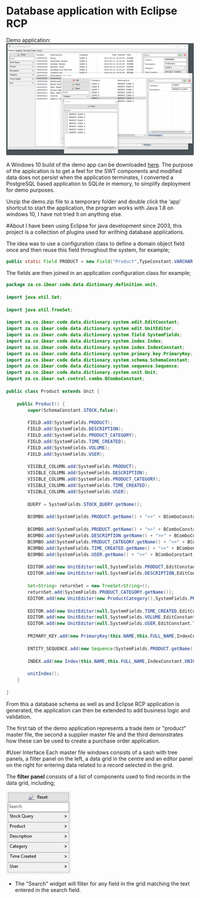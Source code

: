 # Database application with Eclipse RCP

Demo application: 
![alt text](https://github.com/pfaffventer/ibear-co-za-eclipse-rcp/blob/master/readme.resource/overview_000.PNG "Demo application screenshot")

A Windows 10 build of the demo app can be downloaded [here](https://github.com/pfaffventer/ibear-co-za-eclipse-rcp-demo-build-windows.git). The purpose of the application is to get a feel for the SWT components and modified data does not persist when the application terminates, I converted a PostgreSQL based application to SQLite in memory, to simplify deployment for demo purposes.

Unzip the demo.zip file to a temporary folder and double click the ‘app’ shortcut to start the application, the program works with Java 1.8 on windows 10, I have not tried it on anything else.

#About
I have been using Eclipse for java development since 2003, this project is a collection of plugins used for writhing database applications.

The idea was to use a configuration class to define a domain object field once and then reuse this field throughout the system, for example;
```Java
public static Field PRODUCT = new Field("Product",TypeConstant.VARCHAR + " (30)","width=120>default= ");
```

The fields are then joined in an application configuration class for example;

```Java
package za.co.ibear.code.data.dictionary.definition.unit;

import java.util.Set;

import java.util.TreeSet;

import za.co.ibear.code.data.dictionary.system.edit.EditConstant;
import za.co.ibear.code.data.dictionary.system.edit.UnitEditor;
import za.co.ibear.code.data.dictionary.system.field.SystemFields;
import za.co.ibear.code.data.dictionary.system.index.Index;
import za.co.ibear.code.data.dictionary.system.index.IndexConstant;
import za.co.ibear.code.data.dictionary.system.primary.key.PrimaryKey;
import za.co.ibear.code.data.dictionary.system.schema.SchemaConstant;
import za.co.ibear.code.data.dictionary.system.sequence.Sequence;
import za.co.ibear.code.data.dictionary.system.unit.Unit;
import za.co.ibear.swt.control.combo.BComboConstant;

public class Product extends Unit {

	public Product() {
		super(SchemaConstant.STOCK,false);

		FIELD.add(SystemFields.PRODUCT);
		FIELD.add(SystemFields.DESCRIPTION);
		FIELD.add(SystemFields.PRODUCT_CATEGORY);
		FIELD.add(SystemFields.TIME_CREATED);
		FIELD.add(SystemFields.VOLUME);
		FIELD.add(SystemFields.USER);

		VISIBLE_COLUMN.add(SystemFields.PRODUCT);
		VISIBLE_COLUMN.add(SystemFields.DESCRIPTION);
		VISIBLE_COLUMN.add(SystemFields.PRODUCT_CATEGORY);
		VISIBLE_COLUMN.add(SystemFields.TIME_CREATED);
		VISIBLE_COLUMN.add(SystemFields.USER);

		QUERY = SystemFields.STOCK_QUERY.getName();
		
		BCOMBO.add(SystemFields.PRODUCT.getName() + ">>" + BComboConstant.QUERY + ">>" + SystemFields.STOCK_QUERY.getName() + ">>" + SystemFields.STOCK_QUERY.getDescription());

		BCOMBO.add(SystemFields.PRODUCT.getName() + ">>" + BComboConstant.MULTI);
		BCOMBO.add(SystemFields.DESCRIPTION.getName() + ">>" + BComboConstant.MULTI);
		BCOMBO.add(SystemFields.PRODUCT_CATEGORY.getName() + ">>" + BComboConstant.UNIT_BROWSE);
		BCOMBO.add(SystemFields.TIME_CREATED.getName() + ">>" + BComboConstant.DATE);
		BCOMBO.add(SystemFields.USER.getName() + ">>" + BComboConstant.MULTI);

		EDITOR.add(new UnitEditor(null,SystemFields.PRODUCT,EditConstant.TEXT,false));
		EDITOR.add(new UnitEditor(null,SystemFields.DESCRIPTION,EditConstant.TEXT,false));

		Set<String> returnSet = new TreeSet<String>();
		returnSet.add(SystemFields.PRODUCT_CATEGORY.getName());
		EDITOR.add(new UnitEditor(new ProductCategory(),SystemFields.PRODUCT_CATEGORY,EditConstant.UNIT_EDIT,false,returnSet));

		EDITOR.add(new UnitEditor(null,SystemFields.TIME_CREATED,EditConstant.TEXT,true));
		EDITOR.add(new UnitEditor(null,SystemFields.VOLUME,EditConstant.TEXT,true));
		EDITOR.add(new UnitEditor(null,SystemFields.USER,EditConstant.TEXT,true));

		PRIMARY_KEY.add(new PrimaryKey(this.NAME,this.FULL_NAME,IndexConstant.UNIQUE,"01",SystemFields.PRODUCT));

		ENTITY_SEQUENCE.add(new Sequence(SystemFields.PRODUCT.getName(),15));

		INDEX.add(new Index(this.NAME,this.FULL_NAME,IndexConstant.UNIQUE,"01",SystemFields.PRODUCT));

		unitIndex();
	}

}
```

From this a database schema as well as and Eclipse RCP application is generated, the application can then be extended to add business logic and validation.

The first tab of the demo application represents a trade item or "product" master file, the second a supplier master file and the third demonstrates how these can be used to create a purchase order application. 

#User Interface
Each master file windows consists of a sash with tree panels, a filter panel on the left, a data grid in the centre and an editor panel on the right for entering data related to a record selected in the grid. 

The __filter panel__ consists of a list of components used to find records in the data grid, including;

![alt text](https://github.com/pfaffventer/ibear-co-za-eclipse-rcp/blob/master/readme.resource/filter_panel_000.PNG "Filter panel")

* The "Search" widget will filter for any field in the grid matching the text entered in the search field.







